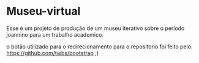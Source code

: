 # Museu-virtual

Esse é um projeto de produção de um museu iterativo sobre o período joannino para um trabalho academico.

o botão utilizado para o redirecionamento para o repositorio foi feito pelo: https://github.com/twbs/bootstrap ;)
